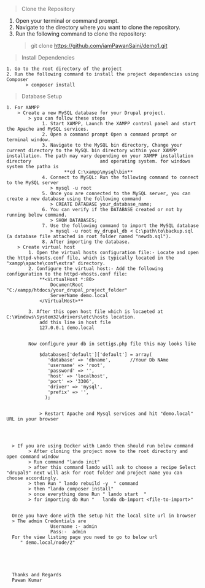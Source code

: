 > Clone the Repository

1.  Open your terminal or command prompt.
2.  Navigate to the directory where you want to clone the repository.
3.  Run the following command to clone the repository:
    > git clone https://github.com/iamPawanSaini/demo1.git

> Install Dependencies

    1. Go to the root directory of the project
    2. Run the following command to install the project dependencies using Composer
           > composer install

> Database Setup

    1. For XAMPP
        > Create a new MySQL database for your Drupal project.
            > you can follow these steps
                 1. Start XAMPP, Launch the XAMPP control panel and start the Apache and MySQL services.
                 2. Open a command prompt Open a command prompt or terminal window.
                 3. Navigate to the MySQL bin directory, Change your current directory to the MySQL bin directory within your XAMPP installation. The path may vary depending on your XAMPP installation directory                         and operating system. for windows system the patha is
                         **cd C:\xampp\mysql\bin**
                 4. Connect to MySQL: Run the following command to connect to the MySQL server
                    > mysql -u root
                 5. Once you are connected to the MySQL server, you can create a new database using the following command
                    > CREATE DATABASE your_database_name;
                 6. You can verify if the DATABASE created or not by running below command.
                    > SHOW DATABASES;
                 7. Use the following command to import the MySQL database
                    > mysql -u root my_drupal_db < C:\path\to\backup.sql (a database file attached in root folder named "newdb.sql").
                 8. After importing the database.
        > Create virtual host
            1. Open the virtual hosts configuration file:- Locate and open the httpd-vhosts.conf file, which is typically located in the "xampp\apache\conf\extra" directory.
            2. Configure the virtual host:- Add the following configuration to the httpd-vhosts.conf file:
                **<VirtualHost *:80>
                    DocumentRoot "C:/xampp/htdocs/your_drupal_project_folder"
                    ServerName demo.local
                </VirtualHost>**

            3. After this open host file which is locaeted at C:\Windows\System32\drivers\etc\hosts location.
                add this line in host file
                127.0.0.1 demo.local


            Now configure your db in settigs.php file this may looks like

                $databases['default']['default'] = array(
                   'database' => 'dbname',       //Your Db NAme
                   'username' => 'root',
                   'password' => '',
                   'host' => 'localhost',
                   'port' => '3306',
                   'driver' => 'mysql',
                   'prefix' => '',
                  );


                > Restart Apache and Mysql services and hit "demo.local" URL in your browser




      > If you are using Docker with Lando then should run below command
            > After cloning the project move to the root directory and open command window
            > Run command "lando init"
            > after this command lando will ask to choose a recipe Select "drupal9" next will ask for root folder and project name you can choose accordingly.
            > then Run " lando rebuild -y  " command
            > then "lando composer install"
            > once everything done Run " lando start  "
            > for importing db Run "   lando db-import <file-to-import>"


      Once you have done with the setup hit the local site url in browser
      > The admin Credentials are
                    Username :- admin
                    Pass:-  admin
      For the view listing page you need to go to below url
         " demo.local/node/2"





      Thanks and Regards
      Pawan Kumar







